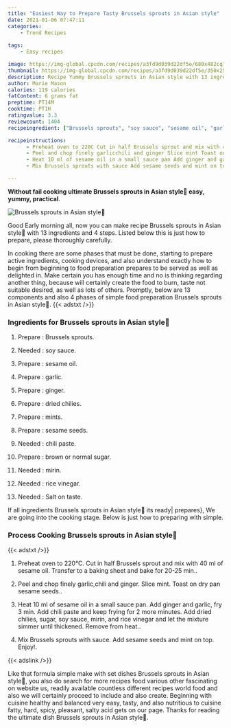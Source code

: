 ```yaml
---
title: "Easiest Way to Prepare Tasty Brussels sprouts in Asian style"
date: 2021-01-06 07:47:11
categories:
    - Trend Recipes
    
tags:
    - Easy recipes

image: https://img-global.cpcdn.com/recipes/a3fd9d039d22df5e/680x482cq70/brussels-sprouts-in-asian-style🤗-recipe-main-photo.jpg
thumbnail: https://img-global.cpcdn.com/recipes/a3fd9d039d22df5e/350x250cq70/brussels-sprouts-in-asian-style🤗-recipe-main-photo.jpg
description: Recipe Yummy Brussels sprouts in Asian style with 13 ingredients and 4 stages of easy cooking.
author: Marie Mason
calories: 119 calories
fatContent: 6 grams fat
preptime: PT14M
cooktime: PT1H
ratingvalue: 3.3
reviewcount: 1404
recipeingredient: ["Brussels sprouts", "soy sauce", "sesame oil", "garlic", "ginger", "dried chilies", "mints", "sesame seeds", "chili paste", "brown or normal sugar", "mirin", "rice vinegar", "Salt on taste"]

recipeinstructions: 
      - Preheat oven to 220C Cut in half Brussels sprout and mix with 40 ml of sesame oil Transfer to a baking sheet and bake for 2025 min 
      - Peel and chop finely garlicchili and ginger Slice mint Toast on dry pan sesame seeds 
      - Heat 10 ml of sesame oil in a small sauce pan Add ginger and garlic fry 3 min Add chili paste and keep frying for 2 more minutes Add dried chilies sugar soy sauce mirin and rice vinegar and let the mixture simmer until thickened Remove from heat 
      - Mix Brussels sprouts with sauce Add sesame seeds and mint on top Enjoy

---
```




**Without fail cooking ultimate Brussels sprouts in Asian style🤗 easy, yummy, practical**. 


![Brussels sprouts in Asian style🤗](https://img-global.cpcdn.com/recipes/a3fd9d039d22df5e/680x482cq70/brussels-sprouts-in-asian-style🤗-recipe-main-photo.jpg "Brussels sprouts in Asian style🤗")




Good Early morning all, now you can make recipe Brussels sprouts in Asian style🤗 with 13 ingredients and 4 steps. Listed below this is just how to prepare, please thoroughly carefully.

In cooking there are some phases that must be done, starting to prepare active ingredients, cooking devices, and also understand exactly how to begin from beginning to food preparation prepares to be served as well as delighted in. Make certain you has enough time and no is thinking regarding another thing, because will certainly create the food to burn, taste not suitable desired, as well as lots of others. Promptly, below are 13 components and also 4 phases of simple food preparation Brussels sprouts in Asian style🤗.
{{< adstxt />}}

### Ingredients for Brussels sprouts in Asian style🤗


1. Prepare  : Brussels sprouts.

1. Needed  : soy sauce.

1. Prepare  : sesame oil.

1. Prepare  : garlic.

1. Prepare  : ginger.

1. Prepare  : dried chilies.

1. Prepare  : mints.

1. Prepare  : sesame seeds.

1. Needed  : chili paste.

1. Prepare  : brown or normal sugar.

1. Needed  : mirin.

1. Needed  : rice vinegar.

1. Needed  : Salt on taste.



If all ingredients Brussels sprouts in Asian style🤗 its ready| prepares}, We are going into the cooking stage. Below is just how to preparing with simple.

### Process Cooking Brussels sprouts in Asian style🤗

{{< adstxt />}}


1. Preheat oven to 220°C. Cut in half Brussels sprout and mix with 40 ml of sesame oil. Transfer to a baking sheet and bake for 20-25 min..



1. Peel and chop finely garlic,chili and ginger. Slice mint. Toast on dry pan sesame seeds..



1. Heat 10 ml of sesame oil in a small sauce pan. Add ginger and garlic, fry 3 min. Add chili paste and keep frying for 2 more minutes. Add dried chilies, sugar, soy sauce, mirin, and rice vinegar and let the mixture simmer until thickened. Remove from heat..



1. Mix Brussels sprouts with sauce. Add sesame seeds and mint on top. Enjoy!.





{{< adslink />}}

Like that formula simple make with set dishes Brussels sprouts in Asian style🤗, you also do search for more recipes food various other fascinating on website us, readily available countless different recipes world food and also we will certainly proceed to include and also create. Beginning with cuisine healthy and balanced very easy, tasty, and also nutritious to cuisine fatty, hard, spicy, pleasant, salty acid gets on our page. Thanks for reading the ultimate dish Brussels sprouts in Asian style🤗.
